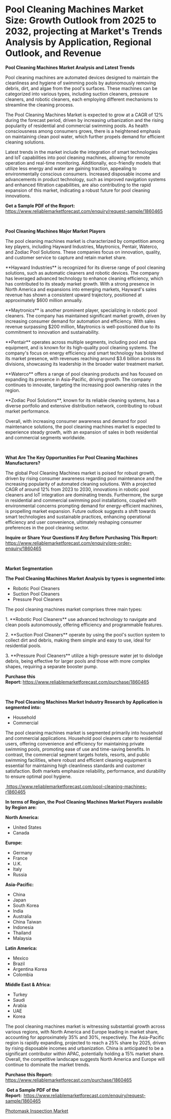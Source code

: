 <p><h1>Pool Cleaning Machines Market Size: Growth Outlook from 2025 to 2032, projecting at Market's Trends Analysis by Application, Regional Outlook, and Revenue</h1></p><p><strong>Pool Cleaning Machines Market Analysis and Latest Trends</strong></p>
<p><p>Pool cleaning machines are automated devices designed to maintain the cleanliness and hygiene of swimming pools by autonomously removing debris, dirt, and algae from the pool's surfaces. These machines can be categorized into various types, including suction cleaners, pressure cleaners, and robotic cleaners, each employing different mechanisms to streamline the cleaning process.</p><p>The Pool Cleaning Machines Market is expected to grow at a CAGR of 12% during the forecast period, driven by increasing urbanization and the rising popularity of residential and commercial swimming pools. As health consciousness among consumers grows, there is a heightened emphasis on maintaining clean pool water, which further propels demand for efficient cleaning solutions.</p><p>Latest trends in the market include the integration of smart technologies and IoT capabilities into pool cleaning machines, allowing for remote operation and real-time monitoring. Additionally, eco-friendly models that utilize less energy and water are gaining traction, appealing to environmentally conscious consumers. Increased disposable income and advancements in product technology, such as improved navigation systems and enhanced filtration capabilities, are also contributing to the rapid expansion of this market, indicating a robust future for pool cleaning innovations.</p></p>
<p><strong>Get a Sample PDF of the Report:&nbsp;</strong> <a href="https://www.reliablemarketforecast.com/enquiry/request-sample/1860465?utm_campaign=2255&utm_medium=2&utm_source=Github&utm_content=ia&utm_term=16022025&utm_id=pool-cleaning-machines">https://www.reliablemarketforecast.com/enquiry/request-sample/1860465</a></p>
<p>&nbsp;</p>
<p><strong>Pool Cleaning Machines Major Market Players</strong></p>
<p><p>The pool cleaning machines market is characterized by competition among key players, including Hayward Industries, Maytronics, Pentair, Waterco, and Zodiac Pool Solutions. These companies focus on innovation, quality, and customer service to capture and retain market share.</p><p>**Hayward Industries** is recognized for its diverse range of pool cleaning solutions, such as automatic cleaners and robotic devices. The company has leveraged advanced technology to enhance cleaning efficiency, which has contributed to its steady market growth. With a strong presence in North America and expansions into emerging markets, Hayward's sales revenue has shown a consistent upward trajectory, positioned at approximately $600 million annually.</p><p>**Maytronics** is another prominent player, specializing in robotic pool cleaners. The company has maintained significant market growth, driven by increasing consumer demand for automation and efficiency. With sales revenue surpassing $200 million, Maytronics is well-positioned due to its commitment to innovation and sustainability.</p><p>**Pentair** operates across multiple segments, including pool and spa equipment, and is known for its high-quality pool cleaning systems. The company's focus on energy efficiency and smart technology has bolstered its market presence, with revenues reaching around $3.6 billion across its divisions, showcasing its leadership in the broader water treatment market.</p><p>**Waterco** offers a range of pool cleaning products and has focused on expanding its presence in Asia-Pacific, driving growth. The company continues to innovate, targeting the increasing pool ownership rates in the region.</p><p>**Zodiac Pool Solutions**, known for its reliable cleaning systems, has a diverse portfolio and extensive distribution network, contributing to robust market performance.</p><p>Overall, with increasing consumer awareness and demand for pool maintenance solutions, the pool cleaning machines market is expected to experience steady growth, with an expansion of sales in both residential and commercial segments worldwide.</p></p>
<p>&nbsp;</p>
<p><strong>What Are The Key Opportunities For Pool Cleaning Machines Manufacturers?</strong></p>
<p><p>The global Pool Cleaning Machines market is poised for robust growth, driven by rising consumer awareness regarding pool maintenance and the increasing popularity of automated cleaning solutions. With a projected CAGR of around 12% from 2023 to 2030, innovations in robotic pool cleaners and IoT integration are dominating trends. Furthermore, the surge in residential and commercial swimming pool installations, coupled with environmental concerns prompting demand for energy-efficient machines, is propelling market expansion. Future outlook suggests a shift towards smart technologies and sustainable practices, enhancing operational efficiency and user convenience, ultimately reshaping consumer preferences in the pool cleaning sector.</p></p>
<p><strong>Inquire or Share Your Questions If Any Before Purchasing This Report:</strong> <a href="https://www.reliablemarketforecast.com/enquiry/pre-order-enquiry/1860465?utm_campaign=2255&utm_medium=2&utm_source=Github&utm_content=ia&utm_term=16022025&utm_id=pool-cleaning-machines">https://www.reliablemarketforecast.com/enquiry/pre-order-enquiry/1860465</a></p>
<p>&nbsp;</p>
<p><strong>Market Segmentation</strong></p>
<p><strong>The Pool Cleaning Machines Market Analysis by types is segmented into:</strong></p>
<p><ul><li>Robotic Pool Cleaners</li><li>Suction Pool Cleaners</li><li>Pressure Pool Cleaners</li></ul></p>
<p><p>The pool cleaning machines market comprises three main types: </p><p>1. **Robotic Pool Cleaners** use advanced technology to navigate and clean pools autonomously, offering efficiency and programmable features.</p><p>   </p><p>2. **Suction Pool Cleaners** operate by using the pool's suction system to collect dirt and debris, making them simple and easy to use, ideal for residential pools.</p><p>   </p><p>3. **Pressure Pool Cleaners** utilize a high-pressure water jet to dislodge debris, being effective for larger pools and those with more complex shapes, requiring a separate booster pump.</p></p>
<p><strong>Purchase this Report:&nbsp;</strong><a href="https://www.reliablemarketforecast.com/purchase/1860465?utm_campaign=2255&utm_medium=2&utm_source=Github&utm_content=ia&utm_term=16022025&utm_id=pool-cleaning-machines">https://www.reliablemarketforecast.com/purchase/1860465</a></p>
<p>&nbsp;</p>
<p><strong>The Pool Cleaning Machines Market Industry Research by Application is segmented into:</strong></p>
<p><ul><li>Household</li><li>Commercial</li></ul></p>
<p><p>The pool cleaning machines market is segmented primarily into household and commercial applications. Household pool cleaners cater to residential users, offering convenience and efficiency for maintaining private swimming pools, promoting ease of use and time-saving benefits. In contrast, the commercial segment targets hotels, resorts, and public swimming facilities, where robust and efficient cleaning equipment is essential for maintaining high cleanliness standards and customer satisfaction. Both markets emphasize reliability, performance, and durability to ensure optimal pool hygiene.</p></p>
<p><a href="https://www.reliablemarketforecast.com/pool-cleaning-machines-r1860465?utm_campaign=2255&utm_medium=2&utm_source=Github&utm_content=ia&utm_term=16022025&utm_id=pool-cleaning-machines">&nbsp;https://www.reliablemarketforecast.com/pool-cleaning-machines-r1860465</a></p>
<p><strong>In terms of Region, the Pool Cleaning Machines Market Players available by Region are:</strong></p>
<p>
    <p> <strong> North America: </strong>
        <ul>
            <li>United States</li>
            <li>Canada</li>
        </ul>
        </p> 
    <p> <strong> Europe: </strong>
        <ul>
            <li>Germany</li>
            <li>France</li>
            <li>U.K.</li>
            <li>Italy</li>
            <li>Russia</li>
        </ul>
        </p> 
    <p> <strong> Asia-Pacific: </strong>
        <ul>
            <li>China</li>
            <li>Japan</li>
            <li>South Korea</li>
            <li>India</li>
            <li>Australia</li>
            <li>China Taiwan</li>
            <li>Indonesia</li>
            <li>Thailand</li>
            <li>Malaysia</li>
        </ul>
        </p> 
    <p> <strong> Latin America: </strong>
        <ul>
            <li>Mexico</li>
            <li>Brazil</li>
            <li>Argentina Korea</li>
            <li>Colombia</li>
        </ul>
        </p> 
    <p> <strong> Middle East & Africa: </strong>
        <ul>
            <li>Turkey</li>
            <li>Saudi</li>
            <li>Arabia</li>
            <li>UAE</li>
            <li>Korea</li>
        </ul>
    </p>
    </p>
<p><p>The pool cleaning machines market is witnessing substantial growth across various regions, with North America and Europe leading in market share, accounting for approximately 35% and 30%, respectively. The Asia-Pacific region is rapidly expanding, projected to reach a 25% share by 2025, driven by rising disposable incomes and urbanization. China is anticipated to be a significant contributor within APAC, potentially holding a 15% market share. Overall, the competitive landscape suggests North America and Europe will continue to dominate the market trends.</p></p>
<p><strong>Purchase this Report: </strong><a href="https://www.reliablemarketforecast.com/purchase/1860465?utm_campaign=2255&utm_medium=2&utm_source=Github&utm_content=ia&utm_term=16022025&utm_id=pool-cleaning-machines">https://www.reliablemarketforecast.com/purchase/1860465</a></p>
<p>&nbsp;<strong>Get a Sample PDF of the Report:&nbsp;&nbsp;</strong><a href="https://www.reliablemarketforecast.com/enquiry/request-sample/1860465?utm_campaign=2255&utm_medium=2&utm_source=Github&utm_content=ia&utm_term=16022025&utm_id=pool-cleaning-machines">https://www.reliablemarketforecast.com/enquiry/request-sample/1860465</a></p>
<p><strong></strong></p>
<p><p><a href="https://github.com/sholympia197070/Market-Research-Report-List-1/blob/main/photomask-inspection-market.md?utm_campaign=2255&utm_medium=2&utm_source=Github&utm_content=ia&utm_term=16022025&utm_id=pool-cleaning-machines">Photomask Inspection Market</a></p></p>
